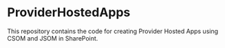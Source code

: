 # ProviderHostedApps
This repository contains the code for creating Provider Hosted Apps using CSOM and JSOM in SharePoint.
